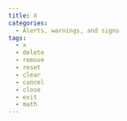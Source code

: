 ```yaml
---
title: X
categories:
  - Alerts, warnings, and signs
tags:
  - x
  - delete
  - remove
  - reset
  - clear
  - cancel
  - close
  - exit
  - math
---
```

